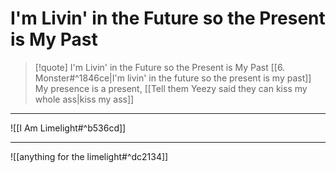 # I'm Livin' in the Future so the Present is My Past

> [!quote] I'm Livin' in the Future so the Present is My Past
[[6. Monster#^1846ce|I'm livin' in the future so the present is my past]]  
My presence is a present, [[Tell them Yeezy said they can kiss my whole ass|kiss my ass]]  

---

![[I Am Limelight#^b536cd]]

---

![[anything for the limelight#^dc2134]]
